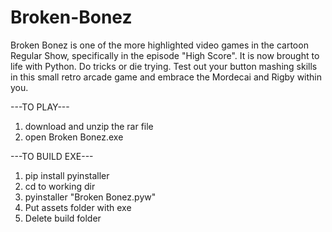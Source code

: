 # Broken-Bonez

Broken Bonez is one of the more highlighted video games in the cartoon Regular Show, specifically in the episode "High Score". It is now brought to life with Python. Do tricks or die trying. Test out your button mashing skills in this small retro arcade game and embrace the Mordecai and Rigby within you.




---TO PLAY---
1. download and unzip the rar file
2. open Broken Bonez.exe



---TO BUILD EXE---     
1. pip install pyinstaller
2. cd to working dir
3. pyinstaller "Broken Bonez.pyw"
4. Put assets folder with exe
5. Delete build folder

